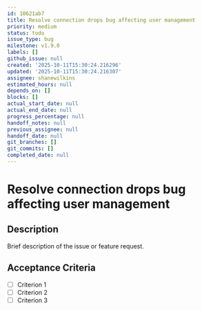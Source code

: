 ```yaml
---
id: 10621ab7
title: Resolve connection drops bug affecting user management
priority: medium
status: todo
issue_type: bug
milestone: v1.9.0
labels: []
github_issue: null
created: '2025-10-11T15:30:24.216296'
updated: '2025-10-11T15:30:24.216307'
assignee: shanewilkins
estimated_hours: null
depends_on: []
blocks: []
actual_start_date: null
actual_end_date: null
progress_percentage: null
handoff_notes: null
previous_assignee: null
handoff_date: null
git_branches: []
git_commits: []
completed_date: null
---
```


# Resolve connection drops bug affecting user management

## Description

Brief description of the issue or feature request.

## Acceptance Criteria

- [ ] Criterion 1
- [ ] Criterion 2
- [ ] Criterion 3